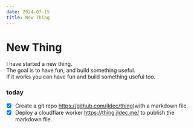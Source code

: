 ```yaml
---
date: 2024-07-15
title: New Thing
---
```


# New Thing
I have started a new thing.  
The goal is to have fun, and build something useful.  
If it works you can have fun and build something useful too.

### today
- [x] Create a git repo https://github.com/jldec/thing)with a markdown file.
- [x] Deploy a cloudflare worker https://thing.jldec.me/ to publish the markdown file.